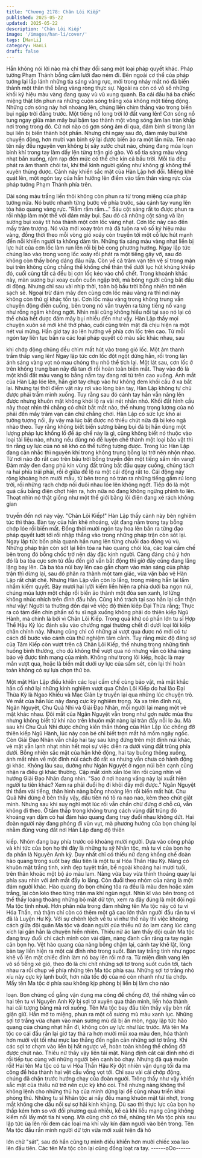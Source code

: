 ```yaml
---
title: "Chương 2178: Chân Lôi Kiếp"
published: 2025-05-22
updated: 2025-05-22
description: 'Chân Lôi Kiếp'
image: '/images/han-li/cover/'
tags: [HanLi]
category: HanLi
draft: false
---
```


Hắn không nói lời nào mà chỉ thay đổi sang một loại pháp quyết
khác.
Pháp tướng Phạm Thánh bỗng cầm lưỡi đao ném đi. Bên ngoài
cơ thể của pháp tướng lại lấp lánh những tia sáng vàng rực, mới
trong nháy mắt nó đã biến thành một thân thể bằng vàng ròng
thực sự. Ngoài ra còn có vô số những khối ký hiệu màu vàng
đang quay vù vù xung quanh.
Ba cái đầu há ba chiếc miệng thật lớn phun ra những cuộn sóng
trắng xóa không một tiếng động. Những cơn sóng này hơi nhoáng
lên, chúng liền chìm thẳng vào trong biển bụi ngập trời đằng
trước.
Một tiếng nổ long trời lở đất vang lên!
Cơn sóng nổ tung ngay giữa màn mây bụi bặm tạo thành một
vòng sóng âm lan tràn khắp nơi trong trong đó. Cứ nơi nào có
gợn sóng âm đi qua, đám binh sĩ trong làn bụi liền bị biến thành
bột phấn.
Nhưng chỉ ngay sau đó, đám mây bụi khẽ chuyển động, hơn
mười vạn binh sỹ lại được biến ảo ra một lần nữa. Tên nào tên
nấy đều nguyên vẹn không bị sây xước chút nào, chúng đang
múa loạn binh khí trong tay làm dấy lên từng trận gió gào.
Vô số tia sáng màu vàng nhạt bắn xuống, rậm rạp đến mức có
thể che kín cả bầu trời. Mỗi tia đều phát ra âm thanh chói tai, khí
thế kinh người giống như không gì không thể xuyên thủng được.
Cảnh này khiến sắc mặt của Hàn Lập hơi đổi. Miệng khẽ quát lên,
một ngón tay của hắn hướng lên điểm vào tấm thân vàng rực của
pháp tướng Phạm Thánh phía trên.

Dải sóng màu trắng liền thôi không còn phun ra từ trong miệng
của pháp tướng nữa. Nó bước nhanh từng bước về phía trước,
sáu cánh tay vung lên tỏa hào quang vàng rực.
"Rầm rầm rầm..." Sáu cột sáng rất to được phun ra rồi nhập làm
một thể với đám mây bụi. Sau đó cả những cột sáng và làn
sương bụi xoáy tít hóa thành một cơn lốc vàng nhạt.
Cơn lốc này cao đến mấy trăm trượng. Nó vừa mới xoay tròn mà
đã tuôn ra vô số ký hiệu màu vàng, đồng thời theo mỗi vòng gió
xoáy còn truyền tới một cỗ lực hút mạnh đến nỗi khiến người ta
không dám tin.
Những tia sáng màu vàng nhạt liền bị lực hút của cơn lốc làm run
lên rồi bị bẻ cong phương hướng. Ngay lập tức chúng lao vào
trong vong lốc xoáy rồi phát ra một tiếng gãy vỡ, sau đó không
còn thấy bóng dáng đâu nữa.
Còn về cả trăm vạn tên vệ sĩ trong màn bụi trên không cũng
chẳng thể khống chế thân thể dưới lục hút khủng khiếp đó, cuối
cùng tất cả đều bị cơn lốc kéo vào chỗ chết.
Trong khoảnh khắc này, màn sương bụi xoay cuồn cuồn ngập
trời, mà bóng người cũng bắt đầu di động.
Nhưng chỉ sau vài nhịp thời, toàn bộ bầu trời bỗng nhiên trở nên
sạch sẽ. Ngoại trừ đám mây đen cùng cơn lốc màu vàng ra thì
nơi này không còn thứ gì khác tồn tại.
Cơn lốc màu vàng trong không trung vẫn chuyển động điền
cuồng, bên trong nó vẫn truyền ra từng tiếng nổ vang như rồng
ngâm không ngớt. Nhìn mãi cũng không hiểu nổi tại sao nó lại có
thể chứa hết được đám mây bụi nhiều đến như vậy.
Hàn Lập thấy mọi chuyện xuôn sẻ mới khẽ thở phào, cuối cùng
trên mặt đã chịu hiện ra một nét vui mừng.
Hắn giơ tay áo lên hướng về phía cơn lốc trên cao. Từ mỗi ngón
tay liên tục bắn ra các loại pháp quyết có màu sắc khác nhau, sau

khi chớp động chũng đều chìm mất hút vào trong gió lốc.
Một âm thanh trầm thấp vang lên! Ngay lập tức cơn lốc đột ngột
dừng hẳn, rồi trong làn ánh sáng vàng vọt nó mau chóng thu nhỏ
thể tích lại.
Một lát sau, cơn lốc ở trên không trung ban nãy đã tan đi rồi hoàn
toàn biến mất. Thay vào đó là một khối đất màu vang to bằng
nắm tay đang rơi từ trên cao xuống.
Ánh mắt của Hàn Lập lóe lên, hắn giơ tay chụp vào hư không
đem khối cầu ở xa bắt lại. Nhưng tại thời điểm vật này rơi vào
lòng bàn tay, Hàn Lập không tự chủ được phải trầm mình xuống.
Tuy rằng sau đó cánh tay hắn vẫn nâng lên được nhưng khuôn
mặt không khỏi lộ ra vài nét nhăn nhó.
Khối đất hình cầu này thoạt nhìn thì chẳng có chút bắt mắt nào,
thế nhưng trọng lượng của nó phải đến mấy trăm vạn cân chứ
chẳng chơi. Hàn Lập có sức lực khó ai tưởng tượng nổi, ấy vậy
mà lúc bắt được nó thiếu chút nữa đã bị kéo ngã nhào theo.
Tuy rằng không biết biển sương bằng bụi đã bị hắn dùng một
lượng pháp lực khổng lồ để áp chế này là gì, cũng không biết nó
thuộc vào loại tài liệu nào, nhưng nếu dùng nó để luyện chế thành
một loại bảo vật thì tin rằng uy lực của nó sẽ khó có thể tưởng
tượng được.
Trong lúc Hàn Lập đang cân nhắc thì nguyên khí trong không
trung bỗng lại trở nên nhộn nhạo. Từ nơi nào đó rất cao trên bầu
trời bỗng truyền đến một tiếng sấm rền vang!
Đám mây đen đang phủ kín vùng đất trũng bắt đầu quay cuồng,
chúng tách ra hai phía trái phải, rồi ở giữa để lộ ra một cái động
rất to.
Cái động này rộng khoảng hơn mười mẫu, từ bên trong nó tràn ra
những tiếng gầm rú long trời, rồi những rạch chớp nối đuôi nhau
lóe lên không ngớt. Tiếp đó là một quả cầu bằng điện chợt hiện
ra, hơn nữa nó đang không ngừng phình to lên. Thoạt nhìn nó
thật giống như một thế giới bằng lôi điên đang xé rách không gian

truyền đến nơi này vậy.
"Chân Lôi Kiếp!"
Hàn Lập thấy cảnh này bèn nghiêm túc thì thào. Bàn tay của hắn
khẽ nhoáng, vật đang nằm trong tay bỗng chớp lóe rồi biến mất.
Đồng thời mười ngón tay hoa lên bắn ra từng đạo pháp quyết
lướt tới rồi nhập thẳng vào trong những pháp trận còn sót lại.
Ngay lập tức bốn phía quanh hắn rung lên từng chuỗi dao động
vù vù. Những pháp trận còn sót lại liền tỏa ra hào quang chói lóa,
các loại cấm chế bên trong đó bỗng chốc trở nên dày đặc kinh
người. Càng đáng chú ý hơn đó là ba tòa cực sơn từ đầu đến giờ
vẫn bất động thì giờ đây cũng đang lẳng lặng bay lên.
Cả ba tòa núi bay lên cao gần chạm vào màn sáng của pháp trận
thì dừng lại, sau đó phân ra thành một tam giác, vừa vặn bảo vệ
Hàn Lập rất chặt chẽ.
Nhưng Hàn Lập vẫn còn lo lắng, trong miệng hắn lại lẩm nhẩm
kiếm quyết. Bảy mươi hai lưỡi kiếm liền hiện ra phía dưới ba
ngọn núi, chúng múa lượn một chặp rồi biến ảo thành một đóa
sen xanh, lơ lửng không nhúc nhích trên đỉnh đầu hắn.
Cũng khó trách tại sao hắn lại cẩn thận như vậy!
Người ta thường đồn đại về việc độ thiên kiếp Đại Thừa rằng;
Thực ra có tám đến chín phần số tu sĩ ngã xuống không phải do
thiên kiếp Ngũ Hành, mà chính là bởi vì Chân Lôi Kiếp. Trong quá
khứ có phần lớn tu sĩ Hợp Thể Hậu Kỳ lúc đánh sâu vào chướng
ngại thường chết đi dưới loại lôi kiếp chân chính này. Nhưng cũng
chỉ có những ai vượt qua được nó mới có tư cách để bước vào
cánh cửa thử nghiệm tâm cảnh.
Tuy rằng mức độ đáng sợ của Tâm Kiếp còn vượt trên cả Chân
Lôi Kiếp, thế nhưng trong những tình huống bình thường, cho dù
không thể vượt qua nó nhưng vẫn có khả năng bảo vệ được tính
mạng của mình. Không như trong lôi kiếp, hoặc là may mắn vượt
qua, hoặc là biến mất dưới uy lực của sấm sét, còn lại thì hoàn
toàn không có sự lựa chọn thứ ba.

Một mặt Hàn Lập điều khiển các loại cấm chế cùng bảo vật, mà
mặt khắc hắn cố nhớ lại những kinh nghiệm vượt qua Chân Lôi
Kiếp do hai lão Đại Thừa Kỳ là Ngao Khiếu và Mạc Giản Ly truyền
lại qua những lúc chuyện trò. Vẻ mắt của hắn lúc này đang cực kỳ
nghiêm trọng.
Xa xa trên đỉnh núi, Ngân Nguyệt, Chu Quả Nhi và Giải Đạo
Nhân, mỗi người lại mang một vẻ mặt khác nhau.
Đôi mắt của Ngân Nguyệt vẫn trong như gợn nước mùa thu
nhưng không biết từ khi nào trên khuôn mặt nàng lại tràn đầy nỗi
lo âu. Mà sau khi Chu Quả Nhi được chứng kiến thần thông của
Hàn Lập lúc chống đỡ thiên kiếp Ngũ Hành, lúc này con bé chỉ
biết trợn mắt há mồm ngây ngốc.
Còn Giải Đạo Nhân vẫn chắp hai tay sau lưng đứng trên một đỉnh
núi khác, vẻ mặt vẫn lạnh nhạt nhìn hết mọi sự việc diễn ra dưới
vùng đất trũng phía dưới.
Bỗng nhiên sắc mặt của hắn khẽ động, hai tay buông thõng
xuống, ánh mắt nhìn về một đỉnh núi cách đó rất xa nhưng vẫn
chưa có hành động gì khác.
Không lâu sau, dường như Ngân Nguyệt ở ngọn núi bên cạnh
cũng nhận ra điều gì khác thường. Cặp mắt xinh xắn lóe lên rồi
cùng nhìn về hướng Giải Đạo Nhân đang nhìn.
"Sao ở nơi hoang vắng này lại xuất hiện người tu tiên khác? Xem
ra phải đuổi họ đi khỏi đây mới được." Ngân Nguyệt thì thầm vài
tiếng, thân hình nàng bỗng nhoáng lên rồi biến mất hút.
Chu Quả Nhi đứng ở bên thấy vậy, đầu tiên nó tỏ ra nao nao, kèm
theo chút giật mình. Nhưng sau khi suy nghĩ một lúc rồi vẫn chần
chừ đứng ở chỗ cũ, vẫn không đi theo.
Ở tầm thấp trong không trung cách vùng đất trũng đó khoảng vạn
dặm có hai đám hào quang đang truy đuổi nhau không dứt. Hai
đoàn người này đang phóng đi vùn vụt, mà phương hướng của
bọn chúng lại nhằm đúng vùng đất nơi Hàn Lập đang độ thiên

kiếp.
Nhóm đang bay phía trước có khoảng mười người. Dựa vào công
pháp và khí tức của bọn họ thì đây là những tu sỹ Nhân tộc, mà tu
vi của bọn họ đa phần là Nguyên Anh kỳ. Duy nhất chỉ có thiếu nữ
đang khống chế đoàn hào quang trong suốt bay đầu tiên là một tu
sĩ Hóa Thần Hậu Kỳ.
Nàng có khuôn mặt trắng tinh, xinh đẹp tuyệt trần, bề ngoài
khoảng hai mươi tuổi, trên thân khoác một bộ áo màu lam. Nàng
vừa bay vừa thỉnh thoảng quay lại phía sau nhìn với ánh mắt đầy
lo lắng.
Còn đuổi theo nhóm của nàng là một đám người khác. Hào
quang do bọn chúng tỏa ra đều là màu đen hoặc xám trắng, lại
còn kéo theo từng trận ma khí ngùn ngụt. Nhìn kĩ vào bên trong
có thể thấy loáng thoáng những bộ mặt dữ tợn, xem ra đây đúng
là một đội ngũ Ma tộc tinh nhuệ.
Hơn phân nữa trong đám những tên Ma tộc này có tu vi Hóa
Thần, mà thậm chí còn có thêm một gã cao lớn thân người đầu
rắn tu vi đã là Luyện Hư Kỳ.
Với sự chênh lệch về tu vi như thế này thì việc khoảng cách giữa
đội quân Ma tộc và đoàn người của thiếu nữ áo lam càng lúc
càng xích lại gần hẳn là chuyện hiển nhiên.
Thiếu nữ áo lam thấy đội quân Ma tộc đang truy đuổi chỉ cách
mình còn vài dặm, nàng đành cắn răng ra tay ngăn cản bọn họ.
Vệt hào quang của nàng bỗng chậm lại, cánh tay khẽ lật, lòng bàn
tay liền hiện ra một cái đỉnh nhỏ trong suốt. Bàn tay trắng tinh như
ngọc khẽ vỗ lên mặt chiếc đỉnh làm nó bay lên rồi mở ra. Từ miện
đỉnh vang lên vô số tiếng xé gió, theo đó là chi chít những sợi tơ
trong suốt cuốn tới, tách nhau ra rồi chụp về phía những tên Ma
tộc phía sau.
Những sợi tơ trắng nhỏ xíu này cực kỳ lạnh buốt, hơn nữa tốc độ
của nó còn nhanh như tia chớp.
Mấy tên Ma tộc ở phía sau không kịp phòng bị liền bị làm cho náo

loạn. Bọn chúng cố gắng vận dụng ma công để chống đỡ, thế
những vẫn có hai tên tu vi Nguyên Anh Kỳ bị sợi tơ xuyên qua
thân mình, liền hóa thành hai cái tượng băng mà rơi xuống.
Tên Ma tộc bay đầu tiên thấy vậy bèn rất giận giữ. Hắn mở to
miệng, phun ra một cỗ sương mù màu xanh lục.
Những sợi tơ trắng vừa chạm vào màn sương mù đã bị ăn mòn,
ngay lập tức hào quang của chúng nhạt hẳn đi, không còn uy lực
như lúc trước.
Mà tên Ma tộc co cái đầu rắn lại giơ tay thả ra hơn mười mũi xoa
màu đen, hóa thành hơn mười vệt tối như mực lao thẳng đến
ngăn cản những sợi tơ trắng. Khi các sợi tơ chạm vào liền bị hất
ngược về, hoàn toàn không thể chống đỡ được chút nào.
Thiếu nữ thấy vậy liền tái mặt. Nàng định cất cái đỉnh nhỏ đi rồi
tiếp tục cùng với những người bên cạnh bỏ chạy.
Nhưng đã quá muộn rồi!
Hai tên Ma tộc có tu vi Hóa Thần Hậu Kỳ đột nhiên vận dụng tối
đa ma công để hóa thành hai vệt cầu vồng vọt tới. Chỉ sau vài cái
chớp động, chúng đã chặn trước hướng chạy của đoàn người.
Trông thấy như vậy khiến sắc mặt của thiếu nữ trở nên cực kỳ
khó coi. Thế nhưng nàng không thể không lệnh cho những thủ hạ
của mình dừng lại để cùng nhau triển khai phòng thủ.
Những tu sĩ Nhân tộc ai nấy đều mang khuôn mặt tái nhợt, trong
mắt không che dấu nổi sự sợ hãi kinh khủng.
Dù sao thì thực lực của bọn họ thấp kém hơn so với đối phương
quá nhiều, kể cả khi liều mạng cũng không kiếm nổi lấy một tia hi
vọng.
Mà cũng chờ có thế, những tên Ma tộc phía sau lập tức ùa lên rồi
đem các loại ma khí vây kín đám người vào bên trong.
Tên Ma tộc đầu rắn mình người dữ tợn vừa mới xuất hiện đã hô

lớn chữ "sát", sau đó hắn cũng tự mình điều khiển hơn mười
chiếc xoa lao lên đầu tiên.
Các tên Ma tộc còn lại cũng đồng loạt ra tay.
------oOo------
